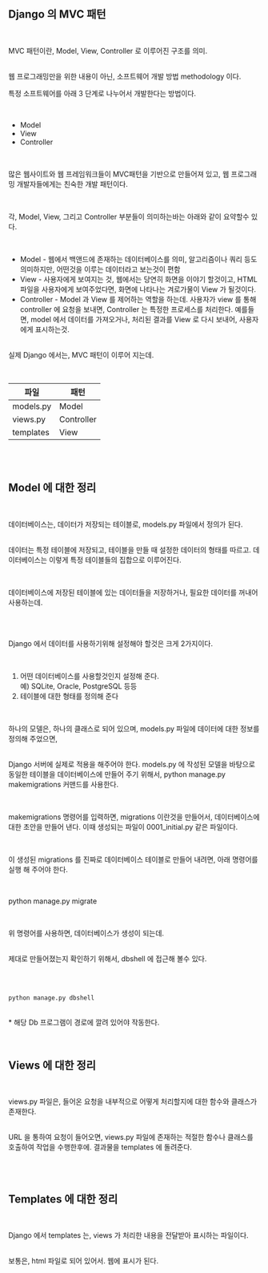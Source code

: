## Django 의 MVC 패턴 

<br>

MVC  패턴이란, Model, View, Controller 로 이루어진 구조를 의미. 

<br>웹 프로그래밍만을 위한 내용이 아닌, 소프트웨어 개발 방법 methodology 이다. 

특정 소프트웨어를 아래 3 단계로 나누어서 개발한다는 방법이다. 

<br>

- Model 
- View
- Controller 

<br>

많은 웹사이트와 웹 프레임워크들이 MVC패턴을 기반으로 만들어져 있고, 웹 프로그래밍 개발자들에게는 친숙한 개발 패턴이다. 

<br>

각, Model, View, 그리고 Controller 부분들이 의미하는바는 아래와 같이 요약할수 있다. 

<br>

- Model - 웹에서 백앤드에 존재하는 데이터베이스를 의미, 알고리즘이나 쿼리 등도 의미하지만, 어떤것을 이루는 데이터라고 보는것이 편함 
- View - 사용자에게 보여지는 것, 웹에서는 당연히 화면을 이야기 할것이고, HTML 파일을 사용자에게 보여주었다면, 화면에 나타나는 겨로가물이 View 가 될것이다. 
- Controller - Model 과 View 를 제어하는 역할을 하는데. 사용자가 view 를 통해 controller 에 요청을 보내면, Controller 는 특정한 프로세스를 처리한다. 예를들면, model 에서 데이터를 가져오거나, 처리된 결과를 View  로 다시 보내어, 사용자에게 표시하는것. 





<br>실제 Django 에서는, MVC 패턴이 이루어 지는데. 

<br>

| 파일      | 패턴       |
| --------- | ---------- |
| models.py | Model      |
| views.py  | Controller |
| templates | View       |

<br>

<br>

## Model 에 대한 정리 

<br>

데이터베이스는, 데이터가 저장되는 테이블로, models.py 파일에서 정의가 된다. 

<br>데이터는 특정 테이블에 저장되고, 테이블을 만들 때 설정한 데이터의 형태를 따르고. 데이터베이스는 이렇게 특정 테이블들의 집합으로 이루어진다. 

<br>

데이터베이스에 저장된 테이블에 있는 데이터들을 저장하거나, 필요한 데이터를 꺼내어 사용하는데. 

<br>

<br>

Django 에서 데이터를 사용하기위해 설정해야 할것은 크게 2가지이다. 

<br>

1. 어떤 데이터베이스를 사용할것인지 설정해 준다.<br>예) SQLite, Oracle, PostgreSQL 등등 
2. 테이블에 대한 형태를 정의해 준다 <br>



<br>

하나의 모델은, 하나의 클래스로 되어 있으며, models.py  파일에 데이터에 대한 정보를 정의해 주었으면, 

<br>Django 서버에 실제로 적용을 해주어야 한다. models.py 에 작성된 모델을 바탕으로 동일한 테이블을 데이터베이스에 만들어 주기 위해서, python manage.py makemigrations 커맨드를 사용한다. 

<br>

makemigrations 명령어를 입력하면, migrations 이란것을 만들어서, 데이터베이스에 대한 초안을 만들어 낸다. 이때 생성되는 파일이 0001_initial.py 같은 파일이다. 

<br>

이 생성된 migrations 를 진짜로 데이터베이스 테이블로 만들어 내려면, 아래 명령어를 실행 해 주어야 한다. 

<br>

python manage.py migrate 

<br>

위 명령어를 사용하면, 데이터베이스가 생성이 되는데. 

<br>제대로 만들어졌는지 확인하기 위해서, dbshell 에 접근해 볼수 있다. 

<br>

<br>

```shell
python manage.py dbshell
```

<br>* 해당 Db 프로그램이 경로에 깔려 있어야 작동한다. 

<br>

## Views 에 대한 정리 

<br>

views.py 파일은, 들어온 요청을 내부적으로 어떻게 처리할지에 대한 함수와 클래스가 존재한다. 

<br>URL 을 통하여 요청이 들어오면, views.py 파일에 존재하는 적절한 함수나 클래스를 호출하여 작업을 수행한후에. 결과물을 templates 에 돌려준다. 

<br>



<br>

## Templates 에 대한 정리 

<br>

Django 에서 templates 는, views 가 처리한 내용을 전달받아 표시하는 파일이다. 

<br>보통은, html 파일로 되어 있어서. 웹에 표시가 된다. 

<br>



